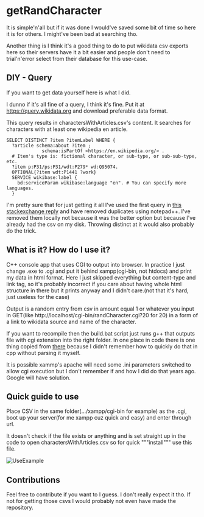 # getRandCharacter
It is simple'n'all but if it was done I would've saved some bit of time so here it is for others. I might've been bad at searching tho.

Another thing is I think it's a good thing to do to put wikidata csv exports here so their servers have it a bit easier and people don't need to trial'n'error select from their database for this use-case.

## DIY - Query
If you want to get data yourself here is what I did.

I dunno if it's all fine of a query, I think it's fine.
Put it at https://query.wikidata.org and download preferable data format.

This query results in charactersWithArticles.csv's content. It searches for characters with at least one wikipedia en article.
```
SELECT DISTINCT ?item ?itemLabel WHERE {
  ?article schema:about ?item ;
             schema:isPartOf <https://en.wikipedia.org/> .
  # Item's type is: fictional character, or sub-type, or sub-sub-type, etc.
  ?item p:P31/ps:P31/wdt:P279* wd:Q95074.
  OPTIONAL{?item wdt:P1441 ?work}
  SERVICE wikibase:label {
    bd:serviceParam wikibase:language "en". # You can specify more languages.
  }
```

I'm pretty sure that for just getting it all I've used the first query in [this stackexchange reply](https://opendata.stackexchange.com/a/18523) and have removed duplicates using notepad++. I've removed them locally not because it was the better option but because I've already had the csv on my disk. Throwing distinct at it would also probably do the trick.

## What is it? How do I use it?
C++ console app that uses CGI to output into browser. In practice I just change .exe to .cgi and put it behind xampp(cgi-bin, not htdocs) and print my data in html format. Here I just skipped everything but content-type and link tag, so it's probably incorrect if you care about having whole html structure in there but it prints anyway and I didn't care.(not that it's hard, just useless for the case)

Output is a random entry from csv in amount equal 1 or whatever you input in GET(like http://localhost/cgi-bin/randCharacter.cgi?20 for 20) in a form of a link to wikidata source and name of the character.

If you want to recompile then the build.bat script just runs g++ that outputs file with cgi extension into the right folder.
In one place in code there is one thing copied from [there](https://stackoverflow.com/a/600014) because I didn't remember how to quickly do that in cpp without parsing it myself.

It is possible xammp's apache will need some .ini parameters switched to allow cgi execution but I don't remember if and how I did do that years ago. Google will have solution.

## Quick guide to use
Place CSV in the same folder(.../xampp/cgi-bin for example) as the .cgi, boot up your server(for me xampp cuz quick and easy) and enter through url.

It doesn't check if the file exists or anything and is set straight up in the code to open charactersWithArticles.csv so for quick """install""" use this file.

![UseExample](https://media.discordapp.net/attachments/321695978531061761/1093638925131726938/image.png)

## Contributions
Feel free to contribute if you want to I guess. I don't really expect it tho. If not for getting those csvs I would probably not even have made the repository.
